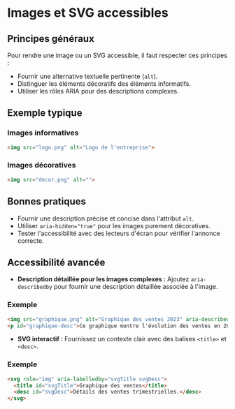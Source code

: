 # Images et SVG accessibles

## Principes généraux

Pour rendre une image ou un SVG accessible, il faut respecter ces principes :

- Fournir une alternative textuelle pertinente (`alt`).
- Distinguer les éléments décoratifs des éléments informatifs.
- Utiliser les rôles ARIA pour des descriptions complexes.

## Exemple typique

### Images informatives

```html
<img src="logo.png" alt="Logo de l'entreprise">
```

### Images décoratives

```html
<img src="decor.png" alt="">
```

## Bonnes pratiques

- Fournir une description précise et concise dans l'attribut `alt`.
- Utiliser `aria-hidden="true"` pour les images purement décoratives.
- Tester l'accessibilité avec des lecteurs d'écran pour vérifier l'annonce correcte.

## Accessibilité avancée

- **Description détaillée pour les images complexes :** Ajoutez `aria-describedby` pour fournir une description détaillée associée à l'image.

### Exemple

```html
<img src="graphique.png" alt="Graphique des ventes 2023" aria-describedby="graphique-desc">
<p id="graphique-desc">Ce graphique montre l'évolution des ventes en 2023 avec un pic en juillet.</p>
```

- **SVG interactif :** Fournissez un contexte clair avec des balises `<title>` et `<desc>`.

### Exemple

```html
<svg role="img" aria-labelledby="svgTitle svgDesc">
  <title id="svgTitle">Graphique des ventes</title>
  <desc id="svgDesc">Détails des ventes trimestrielles.</desc>
</svg>
```

